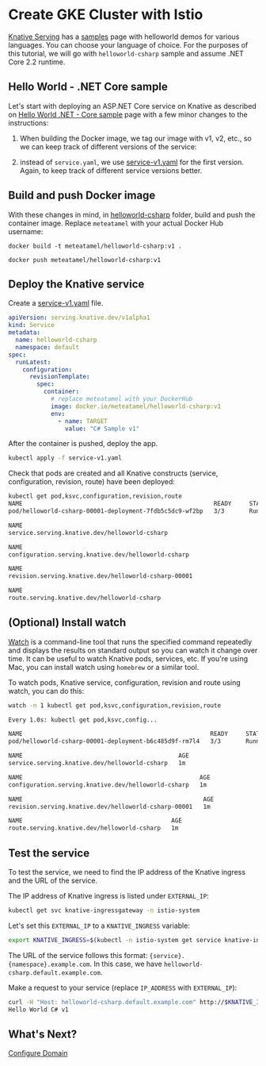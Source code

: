 # Create GKE Cluster with Istio

[Knative Serving](https://github.com/knative/docs/tree/master/serving) has a [samples](https://github.com/knative/docs/tree/master/serving/samples) page with helloworld demos for various languages. You can choose your language of choice. For the purposes of this tutorial, we will go with `helloworld-csharp` sample and assume .NET Core 2.2 runtime.

## Hello World - .NET Core sample

Let's start with deploying an ASP.NET Core service on Knative as described on [Hello World .NET - Core sample](https://github.com/knative/docs/tree/master/serving/samples/helloworld-csharp) page with a few minor changes to the instructions:

1. When building the Docker image, we tag our image with v1, v2, etc., so we can keep track of different versions of the service: 

3. instead of `service.yaml`, we use [service-v1.yaml](../serving/helloworld-csharp/service-v1.yaml) for the first version. Again, to keep track of different service versions better. 

## Build and push Docker image

With these changes in mind, in [helloworld-csharp](../serving/helloworld-csharp/) folder, build and push the container image. Replace `meteatamel` with your actual Docker Hub username:

```docker
docker build -t meteatamel/helloworld-csharp:v1 .

docker push meteatamel/helloworld-csharp:v1
```
## Deploy the Knative service

Create a [service-v1.yaml](../serving/helloworld-csharp/service-v1.yaml) file.

```yaml
apiVersion: serving.knative.dev/v1alpha1
kind: Service
metadata:
  name: helloworld-csharp
  namespace: default
spec:
  runLatest:
    configuration:
      revisionTemplate:
        spec:
          container:
            # replace meteatamel with your DockerHub 
            image: docker.io/meteatamel/helloworld-csharp:v1
            env:
              - name: TARGET
                value: "C# Sample v1"
```

After the container is pushed, deploy the app. 

```bash
kubectl apply -f service-v1.yaml
```
Check that pods are created and all Knative constructs (service, configuration, revision, route) have been deployed:

```bash
kubectl get pod,ksvc,configuration,revision,route
NAME                                                      READY     STATUS    RESTARTS   
pod/helloworld-csharp-00001-deployment-7fdb5c5dc9-wf2bp   3/3       Running   0          

NAME                                            
service.serving.knative.dev/helloworld-csharp   

NAME                                                  
configuration.serving.knative.dev/helloworld-csharp   

NAME                                                   
revision.serving.knative.dev/helloworld-csharp-00001   

NAME                                          
route.serving.knative.dev/helloworld-csharp   
```
## (Optional) Install watch

[Watch](https://en.wikipedia.org/wiki/Watch_(Unix)) is a command-line tool that runs the specified command repeatedly and displays the results on standard output so you can watch it change over time. It can be useful to watch Knative pods, services, etc. If you're using Mac, you can install watch using `homebrew` or a similar tool.

To watch pods, Knative service, configuration, revision and route using watch, you can do this:

```bash
watch -n 1 kubectl get pod,ksvc,configuration,revision,route

Every 1.0s: kubectl get pod,ksvc,config...

NAME                                                     READY     STATUS    RESTARTS   AGE
pod/helloworld-csharp-00001-deployment-b6c485d9f-rm7l4   3/3       Running   0          1m

NAME                                            AGE
service.serving.knative.dev/helloworld-csharp   1m

NAME                                                  AGE
configuration.serving.knative.dev/helloworld-csharp   1m

NAME                                                   AGE
revision.serving.knative.dev/helloworld-csharp-00001   1m

NAME                                          AGE
route.serving.knative.dev/helloworld-csharp   1m
```

## Test the service

To test the service, we need to find the IP address of the Knative ingress and the URL of the service.

The IP address of Knative ingress is listed under `EXTERNAL_IP`:

```bash
kubectl get svc knative-ingressgateway -n istio-system
```
Let's set this `EXTERNAL_IP` to a `KNATIVE_INGRESS` variable:

```bash
export KNATIVE_INGRESS=$(kubectl -n istio-system get service knative-ingressgateway -o jsonpath='{.status.loadBalancer.ingress[0].ip}')
```

The URL of the service follows this format: `{service}.{namespace}.example.com`. In this case, we have `helloworld-csharp.default.example.com`. 

Make a request to your service (replace `IP_ADDRESS` with `EXTERNAL_IP`):

```bash
curl -H "Host: helloworld-csharp.default.example.com" http://$KNATIVE_INGRESS
Hello World C# v1
```

## What's Next?
[Configure Domain](02-configuredomain.md)